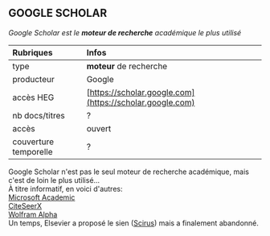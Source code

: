 ## GOOGLE SCHOLAR

*Google Scholar est le **moteur de recherche** académique le plus utilisé*   

| Rubriques | Infos |
| :-------- | :---- |
| type | **moteur** de recherche |
| producteur | Google |
| accès HEG | [https://scholar.google.com](https://scholar.google.com) |
| nb docs/titres | ? |
| accès | ouvert |
| couverture temporelle | ? |

Google Scholar n'est pas le seul moteur de recherche académique, mais c'est de loin le plus utilisé...   
À titre informatif, en voici d'autres:   
[Microsoft Academic](http://academic.microsoft.com/)   
[CiteSeerX](http://citeseerx.ist.psu.edu)   
[Wolfram Alpha](https://www.wolframalpha.com)    
Un temps, Elsevier a proposé le sien ([Scirus](https://web.archive.org/web/20180809192123/sciencedirect.com/scirus/)) mais a finalement abandonné.   
